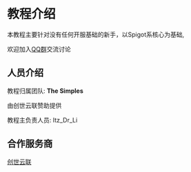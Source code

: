 # 教程介绍

本教程主要针对没有任何开服基础的新手，以Spigot系核心为基础,

欢迎加入[QQ群](https://jq.qq.com/?_wv=1027&k=5v31lJZY)交流讨论

## 人员介绍

教程归属团队: **The Simples**

由创世云联赞助提供

教程主负责人员: Itz_Dr_Li

## 合作服务商

[创世云联](https://www.mcicp.cn/)